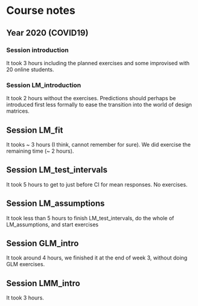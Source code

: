 # Course notes

## Year 2020 (COVID19)


### Session introduction

It took 3 hours including the planned exercises and some improvised with 20 online students.


### Session LM_introduction

It took 2 hours without the exercises. Predictions should perhaps be introduced first less formally to ease the transition into the world of design matrices.


## Session LM_fit

It tooks ~ 3 hours (I think, cannot remember for sure). We did exercise the remaining time (~ 2 hours).


## Session LM_test_intervals

It took 5 hours to get to just before CI for mean responses. No exercises.


## Session LM_assumptions

It took less than 5 hours to finish LM_test_intervals, do the whole of LM_assumptions, and start exercises


## Session GLM_intro

It took around 4 hours, we finished it at the end of week 3, without doing GLM exercises.

## Session LMM_intro

It took 3 hours.
